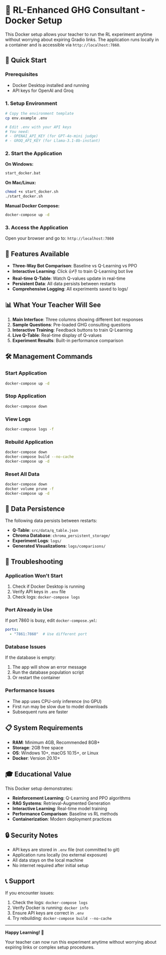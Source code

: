 # 🐳 RL-Enhanced GHG Consultant - Docker Setup

This Docker setup allows your teacher to run the RL experiment anytime without worrying about expiring Gradio links. The application runs locally in a container and is accessible via `http://localhost:7860`.

## 🚀 Quick Start

### Prerequisites
- Docker Desktop installed and running
- API keys for OpenAI and Groq

### 1. Setup Environment
```bash
# Copy the environment template
cp env.example .env

# Edit .env with your API keys
# You need:
# - OPENAI_API_KEY (for GPT-4o-mini judge)
# - GROQ_API_KEY (for Llama-3.1-8b-instant)
```

### 2. Start the Application

**On Windows:**
```cmd
start_docker.bat
```

**On Mac/Linux:**
```bash
chmod +x start_docker.sh
./start_docker.sh
```

**Manual Docker Compose:**
```bash
docker-compose up -d
```

### 3. Access the Application
Open your browser and go to: `http://localhost:7860`

## 🎯 Features Available

- **Three-Way Bot Comparison**: Baseline vs Q-Learning vs PPO
- **Interactive Learning**: Click 👍👎 to train Q-Learning bot live
- **Real-time Q-Table**: Watch Q-values update in real-time
- **Persistent Data**: All data persists between restarts
- **Comprehensive Logging**: All experiments saved to logs/

## 📊 What Your Teacher Will See

1. **Main Interface**: Three columns showing different bot responses
2. **Sample Questions**: Pre-loaded GHG consulting questions
3. **Interactive Training**: Feedback buttons to train Q-Learning
4. **Live Q-Table**: Real-time display of Q-values
5. **Experiment Results**: Built-in performance comparison

## 🛠️ Management Commands

### Start Application
```bash
docker-compose up -d
```

### Stop Application
```bash
docker-compose down
```

### View Logs
```bash
docker-compose logs -f
```

### Rebuild Application
```bash
docker-compose down
docker-compose build --no-cache
docker-compose up -d
```

### Reset All Data
```bash
docker-compose down
docker volume prune -f
docker-compose up -d
```

## 📁 Data Persistence

The following data persists between restarts:
- **Q-Table**: `src/data/q_table.json`
- **Chroma Database**: `chroma_persistent_storage/`
- **Experiment Logs**: `logs/`
- **Generated Visualizations**: `logs/comparisons/`

## 🔧 Troubleshooting

### Application Won't Start
1. Check if Docker Desktop is running
2. Verify API keys in `.env` file
3. Check logs: `docker-compose logs`

### Port Already in Use
If port 7860 is busy, edit `docker-compose.yml`:
```yaml
ports:
  - "7861:7860"  # Use different port
```

### Database Issues
If the database is empty:
1. The app will show an error message
2. Run the database population script
3. Or restart the container

### Performance Issues
- The app uses CPU-only inference (no GPU)
- First run may be slow due to model downloads
- Subsequent runs are faster

## 📋 System Requirements

- **RAM**: Minimum 4GB, Recommended 8GB+
- **Storage**: 2GB free space
- **OS**: Windows 10+, macOS 10.15+, or Linux
- **Docker**: Version 20.10+

## 🎓 Educational Value

This Docker setup demonstrates:
- **Reinforcement Learning**: Q-Learning and PPO algorithms
- **RAG Systems**: Retrieval-Augmented Generation
- **Interactive Learning**: Real-time model training
- **Performance Comparison**: Baseline vs RL methods
- **Containerization**: Modern deployment practices

## 🔒 Security Notes

- API keys are stored in `.env` file (not committed to git)
- Application runs locally (no external exposure)
- All data stays on the local machine
- No internet required after initial setup

## 📞 Support

If you encounter issues:
1. Check the logs: `docker-compose logs`
2. Verify Docker is running: `docker info`
3. Ensure API keys are correct in `.env`
4. Try rebuilding: `docker-compose build --no-cache`

---

**Happy Learning! 🎉**

Your teacher can now run this experiment anytime without worrying about expiring links or complex setup procedures.
